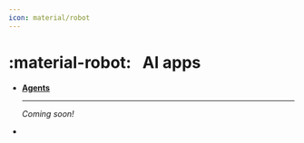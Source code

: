 ```yaml
---
icon: material/robot
---
```


# :material-robot: &nbsp; AI apps

<div class="grid cards" markdown>

-   [__Agents__](#)

    ---
    
    _Coming soon!_

-   

</div>